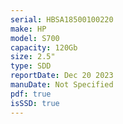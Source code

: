 ```yaml
---
serial: HBSA18500100220
make: HP
model: S700
capacity: 120Gb
size: 2.5"
type: SDD
reportDate: Dec 20 2023
manuDate: Not Specified
pdf: true
isSSD: true
---
```


